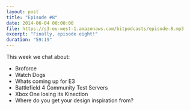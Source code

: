```yaml
---
layout: post
title: "Episode #8"
date: 2014-06-04 00:00:00
file: https://s3-eu-west-1.amazonaws.com/bitpodcasts/episode-8.mp3
excerpt: "Finally, episode eight!"
duration: "59:19"
---
```


This week we chat about:

* Broforce
* Watch Dogs
* Whats coming up for E3
* Battlefield 4 Community Test Servers
* Xbox One losing its Kinection
* Where do you get your design inspiration from?

